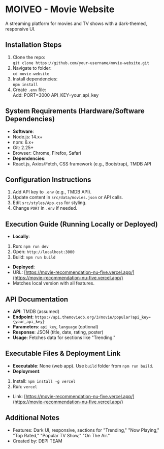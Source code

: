 # MOIVEO - Movie Website

A streaming platform for movies and TV shows with a dark-themed, responsive UI.

## Installation Steps

1. Clone the repo:  
   `git clone https://github.com/your-username/movie-website.git`  
2. Navigate to folder:  
   `cd movie-website`  
3. Install dependencies:  
   `npm install`  
4. Create `.env` file:  
   Add:  PORT=3000
         API_KEY=your_api_key
   
## System Requirements (Hardware/Software Dependencies)

- **Software**:
- Node.js: 14.x+  
- npm: 6.x+  
- Git: 2.25+  
- Browser: Chrome, Firefox, Safari  
- **Dependencies**:  
- React.js, Axios/Fetch, CSS framework (e.g., Bootstrap), TMDB API

## Configuration Instructions

1. Add API key to `.env` (e.g., TMDB API).  
2. Update content in `src/data/movies.json` or API calls.  
3. Edit `src/styles/App.css` for styling.  
4. Change `PORT` in `.env` if needed.

## Execution Guide (Running Locally or Deployed)

- **Locally**:  
1. Run: `npm run dev`  
2. Open: `http://localhost:3000`  
3. Build: `npm run build`  
- **Deployed**:  
- URL: [https://movie-recommendation-nu-five.vercel.app/](https://movie-recommendation-nu-five.vercel.app/)
- Matches local version with all features.

## API Documentation

- **API**: TMDB (assumed)  
- **Endpoint**: `https://api.themoviedb.org/3/movie/popular?api_key={your_api_key}`  
- **Parameters**: `api_key`, `language` (optional)  
- **Response**: JSON (title, date, rating, poster)  
- **Usage**: Fetches data for sections like "Trending."

## Executable Files & Deployment Link

- **Executable**: None (web app). Use `build` folder from `npm run build`.  
- **Deployment**:  
1. Install: `npm install -g vercel`  
2. Run: `vercel`  
- Link: [https://movie-recommendation-nu-five.vercel.app/](https://movie-recommendation-nu-five.vercel.app/)

## Additional Notes

- Features: Dark UI, responsive, sections for "Trending," "Now Playing," "Top Rated," "Popular TV Show," "On The Air."  
- Created by: DEPI TEAM  
